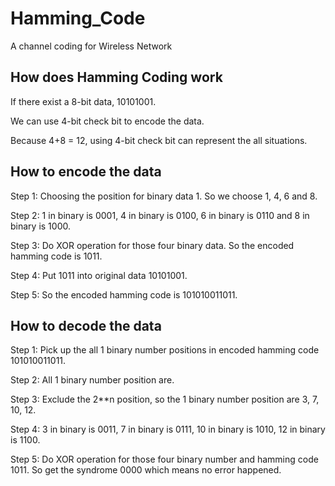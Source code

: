 # Hamming_Code
A channel coding for Wireless Network

## How does Hamming Coding work
If there exist a 8-bit data, 10101001.

We can use 4-bit check bit to encode the data.

Because 4+8 = 12, using 4-bit check bit can represent the all situations.

## How to encode the data
Step 1: Choosing the position for binary data 1. So we choose 1, 4, 6 and 8.

Step 2: 1 in binary is 0001, 4 in binary is 0100, 6 in binary is 0110 and 8 in binary is 1000.

Step 3: Do XOR operation for those four binary data. So the encoded hamming code is 1011.

Step 4: Put 1011 into original data 10101001. 

Step 5: So the encoded hamming code is 101010011011.
                                                   
## How to decode the data
Step 1: Pick up the all 1 binary number positions in encoded hamming code 101010011011.

Step 2: All 1 binary number position are. 

Step 3: Exclude the 2**n position, so the 1 binary number position are 3, 7, 10, 12.

Step 4: 3 in binary is 0011, 7 in binary is 0111, 10 in binary is 1010, 12 in binary is 1100.

Step 5: Do XOR operation for those four binary number and hamming code 1011. So get the syndrome 0000 which means no error happened.

